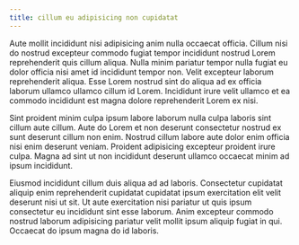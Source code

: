 ```yaml
---
title: cillum eu adipisicing non cupidatat
---
```


Aute mollit incididunt nisi adipisicing anim nulla occaecat officia. Cillum nisi do nostrud excepteur commodo fugiat tempor incididunt nostrud Lorem reprehenderit quis cillum aliqua. Nulla minim pariatur tempor nulla fugiat eu dolor officia nisi amet id incididunt tempor non. Velit excepteur laborum reprehenderit aliqua. Esse Lorem nostrud sint do aliqua ad ex officia laborum ullamco ullamco cillum id Lorem. Incididunt irure velit ullamco et ea commodo incididunt est magna dolore reprehenderit Lorem ex nisi.

Sint proident minim culpa ipsum labore laborum nulla culpa laboris sint cillum aute cillum. Aute do Lorem et non deserunt consectetur nostrud ex sunt deserunt cillum non enim. Nostrud cillum labore aute dolor enim officia nisi enim deserunt veniam. Proident adipisicing excepteur proident irure culpa. Magna ad sint ut non incididunt deserunt ullamco occaecat minim ad ipsum incididunt.

Eiusmod incididunt cillum duis aliqua ad ad laboris. Consectetur cupidatat aliquip enim reprehenderit cupidatat cupidatat ipsum exercitation elit velit deserunt nisi ut sit. Ut aute exercitation nisi pariatur ut quis ipsum consectetur eu incididunt sint esse laborum. Anim excepteur commodo nostrud laborum adipisicing pariatur velit mollit ipsum aliquip fugiat in qui. Occaecat do ipsum magna do id laboris.